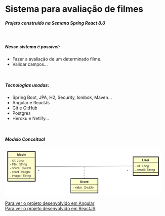 # Sistema para avaliação de filmes

##### Projeto construído na Semana Spring React 8.0
<br>

##### Nesse sistema é possível:
* Fazer a avaliação de um determinado filme.
* Validar campos...
<br>

##### Tecnologias usadas:
 * Spring Boot, JPA, H2, Security, lombok, Maven...
 * Angular e ReactJs
 * Git e GitHub
 * Postgres
 * Heroku e Netlify...
<br>

##### Modelo Conceitual

![Image](https://raw.githubusercontent.com/devsuperior/bds-assets/main/sds/dsmovie-dominio.png "Modelo conceitual")
<br>

[Para ver o projeto desenvolvido em Angular](https://youssf-movie-ng.netlify.app)
<br>
[Para ver o projeto desenvolvido em ReactJS](https://youssf-movie.netlify.app/)
